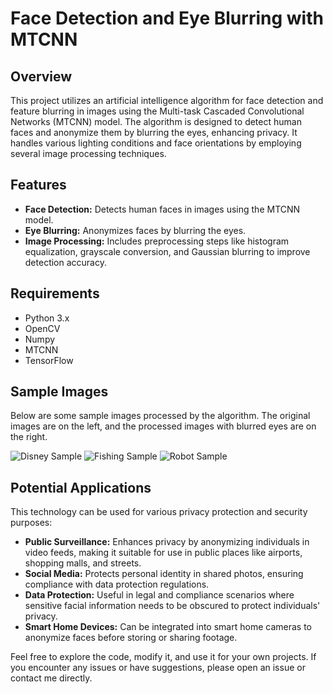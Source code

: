 # Face Detection and Eye Blurring with MTCNN

## Overview

This project utilizes an artificial intelligence algorithm for face detection and feature blurring in images using the Multi-task Cascaded Convolutional Networks (MTCNN) model. The algorithm is designed to detect human faces and anonymize them by blurring the eyes, enhancing privacy. It handles various lighting conditions and face orientations by employing several image processing techniques.

## Features

- **Face Detection:** Detects human faces in images using the MTCNN model.
- **Eye Blurring:** Anonymizes faces by blurring the eyes.
- **Image Processing:** Includes preprocessing steps like histogram equalization, grayscale conversion, and Gaussian blurring to improve detection accuracy.

## Requirements

- Python 3.x
- OpenCV
- Numpy
- MTCNN
- TensorFlow

## Sample Images

Below are some sample images processed by the algorithm. The original images are on the left, and the processed images with blurred eyes are on the right.

![Disney Sample](output/MTCNN_Disney1.jpg)
![Fishing Sample](output/MTCNN_Fishing.jpg)
![Robot Sample](output/MTCNN_Robot.jpg)

## Potential Applications

This technology can be used for various privacy protection and security purposes:

- **Public Surveillance:** Enhances privacy by anonymizing individuals in video feeds, making it suitable for use in public places like airports, shopping malls, and streets.
- **Social Media:** Protects personal identity in shared photos, ensuring compliance with data protection regulations.
- **Data Protection:** Useful in legal and compliance scenarios where sensitive facial information needs to be obscured to protect individuals' privacy.
- **Smart Home Devices:** Can be integrated into smart home cameras to anonymize faces before storing or sharing footage.

Feel free to explore the code, modify it, and use it for your own projects. If you encounter any issues or have suggestions, please open an issue or contact me directly.
